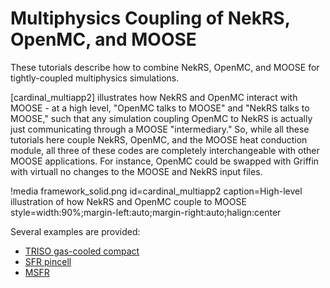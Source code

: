 # Multiphysics Coupling of NekRS, OpenMC, and MOOSE

These tutorials describe how to combine NekRS, OpenMC, and MOOSE for
tightly-coupled multiphysics simulations.

[cardinal_multiapp2] illustrates how NekRS and OpenMC interact with MOOSE -
at a high level, "OpenMC talks to MOOSE" and "NekRS talks to MOOSE," such that
any simulation coupling OpenMC to NekRS is actually just communicating through a
MOOSE "intermediary." So, while all these tutorials here couple NekRS, OpenMC,
and the MOOSE heat conduction module, all three of these codes are completely
interchangeable with other MOOSE applications. For instance, OpenMC could be
swapped with Griffin with virtuall no changes to the MOOSE and NekRS input files.

!media framework_solid.png
  id=cardinal_multiapp2
  caption=High-level illustration of how NekRS and OpenMC couple to MOOSE
  style=width:90%;margin-left:auto;margin-right:auto;halign:center

Several examples are provided:

- [TRISO gas-cooled compact](triso_multiphysics.md)
- [SFR pincell](pincell_multiphysics.md)
- [MSFR](msfr.md)
